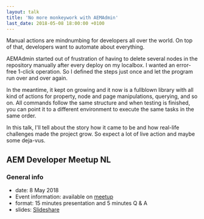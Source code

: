 ```yaml
---
layout: talk
title: 'No more monkeywork with AEMAdmin'
last_date: 2018-05-08 18:00:00 +0100
---
```

Manual actions are mindnumbing for developers all over the world. On top of that, developers want to automate about everything.

AEMAdmin started out of frustration of having to delete several nodes in the repository manually after every deploy on my localbox. I wanted an error-free 1-click operation. So I defined the steps just once and let the program run over and over again.

In the meantime, it kept on growing and it now is a fullblown library with all kind of actions for property, node and page manipulations, querying, and so on. All commands follow the same structure and when testing is finished, you can point it to a different environment to execute the same tasks in the same order.

In this talk, I'll tell about the story how it came to be and how real-life challenges made the project grow. So expect a lot of live action and maybe some deja-vus.

## AEM Developer Meetup NL

### General info
* date: 8 May 2018
* Event information: available on [meetup](https://www.meetup.com/AEM-Developer-Meetup/events/248690741/)
* format: 15 minutes presentation and 5 minutes Q & A
* slides: [Slideshare](https://www.slideshare.net/m9600174/talk-aem-meetup-hosted-by-emakina-amsterdam)
